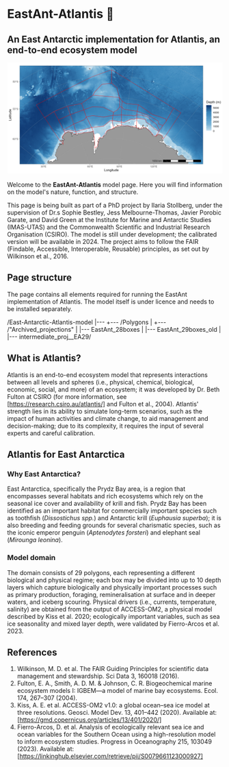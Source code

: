 # EastAnt-Atlantis :penguin:
## An East Antarctic implementation for Atlantis, an end-to-end ecosystem model

![model](https://github.com/East-Antarctic-Atlantis-model/EADocumentation/blob/main/figures/img.png)

Welcome to the **EastAnt-Atlantis** model page. Here you will find information on the model's nature, function, and structure.

This page is being built as part of a PhD project by Ilaria Stollberg, under the supervision of Dr.s Sophie Bestley, Jess Melbourne-Thomas, Javier Porobic Garate, and David Green at the Institute for Marine and Antarctic Studies (IMAS-UTAS) and the Commonwealth Scientific and Industrial Research Organisation (CSIRO). The model is still under development; the calibrated version will be available in 2024. 
The project aims to follow the FAIR (Findable, Accessible, Interoperable, Reusable) principles, as set out by Wilkinson et al., 2016.

## Page structure
The page contains all elements required for running the EastAnt implementation of Atlantis. The model itself is under licence and needs to be installed separately.

/East-Antarctic-Atlantis-model
|--- 
+--- /Polygons
|     +--- /"Archived_projections"
|          |--- EastAnt_28boxes
|          |--- EastAnt_29boxes_old
|          |--- intermediate_proj__EA29/


## What is Atlantis?
Atlantis is an end-to-end ecosystem model that represents interactions between all levels and spheres (i.e., physical, chemical, biological, economic, social, and more) of an ecosystem; it was developed by Dr. Beth Fulton at CSIRO (for more information, see [https://research.csiro.au/atlantis/] and Fulton et al., 2004). Atlantis' strength lies in its ability to simulate long-term scenarios, such as the impact of human activities and climate change, to aid management and decision-making; due to its complexity, it requires the input of several experts and careful calibration.

## Atlantis for East Antarctica
### Why East Antarctica?
East Antarctica, specifically the Prydz Bay area, is a region that encompasses several habitats and rich ecosystems which rely on the seasonal ice cover and availability of krill and fish. Prydz Bay has been identified as an important habitat for commercially important species such as toothfish (*Dissostichus spp.*) and Antarctic krill (*Euphausia superba*); it is also breeding and feeding grounds for several charismatic species, such as the iconic emperor penguin (*Aptenodytes forsteri*) and elephant seal (*Mirounga leonina*). 

### Model domain
The domain consists of 29 polygons, each representing a different biological and physical regime; each box may be divided into up to 10 depth layers which capture biologically and physically important processes such as primary production, foraging, remineralisation at surface and in deeper waters, and iceberg scouring. Physical drivers (i.e., currents, temperature, salinity) are obtained from the output of ACCESS-OM2, a physical model described by Kiss et al. 2020; ecologically important variables, such as sea ice seasonality and mixed layer depth, were validated by Fierro-Arcos et al. 2023.

## References
1. Wilkinson, M. D. et al. The FAIR Guiding Principles for scientific data management and stewardship. Sci Data 3, 160018 (2016).
2. Fulton, E. A., Smith, A. D. M. & Johnson, C. R. Biogeochemical marine ecosystem models I: IGBEM—a model of marine bay ecosystems. Ecol. 174, 267–307 (2004).
3. Kiss, A. E. et al. ACCESS-OM2 v1.0: a global ocean–sea ice model at three resolutions. Geosci. Model Dev. 13, 401–442 (2020). Available at: [https://gmd.copernicus.org/articles/13/401/2020/]
4. Fierro-Arcos, D. et al. Analysis of ecologically relevant sea ice and ocean variables for the Southern Ocean using a high-resolution model to inform ecosystem studies. Progress in Oceanography 215, 103049 (2023). Available at: [https://linkinghub.elsevier.com/retrieve/pii/S0079661123000927]



